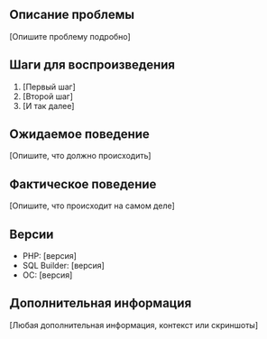 ## Описание проблемы

[Опишите проблему подробно]

## Шаги для воспроизведения

1. [Первый шаг]
2. [Второй шаг]
3. [И так далее]

## Ожидаемое поведение

[Опишите, что должно происходить]

## Фактическое поведение

[Опишите, что происходит на самом деле]

## Версии

- PHP: [версия]
- SQL Builder: [версия]
- ОС: [версия]

## Дополнительная информация

[Любая дополнительная информация, контекст или скриншоты] 